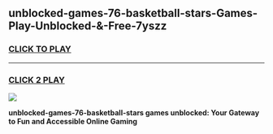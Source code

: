 
## unblocked-games-76-basketball-stars-Games-Play-Unblocked-&-Free-7yszz
<h3>
<a href="https://premium76.site?title=unblocked-games-76-basketball-stars&ref=24A">CLICK TO PLAY</a></h3>
<hr>

<h3>
<a href="https://premium76.site?title=unblocked-games-76-basketball-stars&ref=24A">CLICK 2 PLAY</a>
  
</h3>

<a href="https://premium76.site?title=unblocked-games-76-basketball-stars&ref=24A"><img src="https://clearcache.store/games.png"></a>


**unblocked-games-76-basketball-stars games unblocked: Your Gateway to Fun and Accessible Online Gaming**
